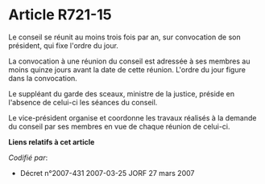 # Article R721-15

Le conseil se réunit au moins trois fois par an, sur convocation de son président, qui fixe l'ordre du jour.

La convocation à une réunion du conseil est adressée à ses membres au moins quinze jours avant la date de cette réunion.
L'ordre du jour figure dans la convocation.

Le suppléant du garde des sceaux, ministre de la justice, préside en l'absence de celui-ci les séances du conseil.

Le vice-président organise et coordonne les travaux réalisés à la demande du conseil par ses membres en vue de chaque réunion
de celui-ci.

**Liens relatifs à cet article**

_Codifié par_:

  - Décret n°2007-431 2007-03-25 JORF 27 mars 2007
